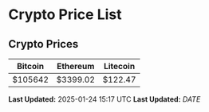 # Crypto Price List

## Crypto Prices
| Bitcoin | Ethereum | Litecoin |
| ------- | -------- | -------- |
| $105642 | $3399.02 | $122.47 |
**Last Updated:** 2025-01-24 15:17 UTC
**Last Updated:** $DATE$
